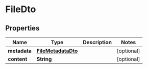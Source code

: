 # FileDto

## Properties
Name | Type | Description | Notes
------------ | ------------- | ------------- | -------------
**metadata** | [**FileMetadataDto**](FileMetadataDto.md) |  |  [optional]
**content** | **String** |  |  [optional]
